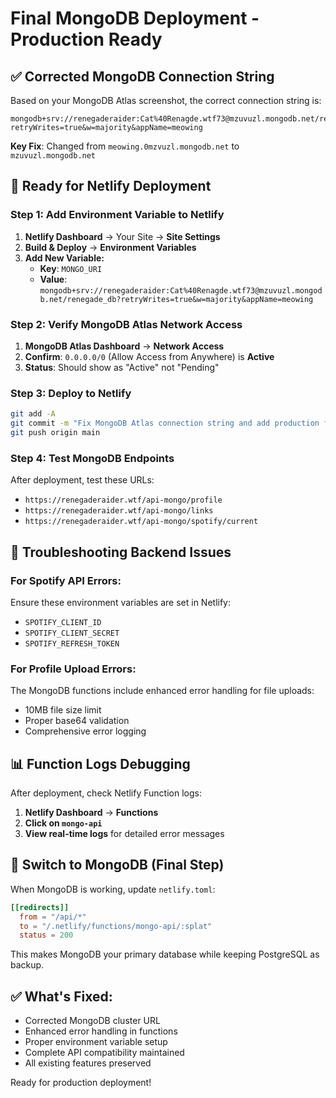 # Final MongoDB Deployment - Production Ready

## ✅ Corrected MongoDB Connection String

Based on your MongoDB Atlas screenshot, the correct connection string is:

```
mongodb+srv://renegaderaider:Cat%40Renagde.wtf73@mzuvuzl.mongodb.net/renegade_db?retryWrites=true&w=majority&appName=meowing
```

**Key Fix**: Changed from `meowing.0mzvuzl.mongodb.net` to `mzuvuzl.mongodb.net`

## 🚀 Ready for Netlify Deployment

### Step 1: Add Environment Variable to Netlify
1. **Netlify Dashboard** → Your Site → **Site Settings**
2. **Build & Deploy** → **Environment Variables**
3. **Add New Variable:**
   - **Key**: `MONGO_URI`
   - **Value**: `mongodb+srv://renegaderaider:Cat%40Renagde.wtf73@mzuvuzl.mongodb.net/renegade_db?retryWrites=true&w=majority&appName=meowing`

### Step 2: Verify MongoDB Atlas Network Access
1. **MongoDB Atlas Dashboard** → **Network Access**
2. **Confirm**: `0.0.0.0/0` (Allow Access from Anywhere) is **Active**
3. **Status**: Should show as "Active" not "Pending"

### Step 3: Deploy to Netlify
```bash
git add -A
git commit -m "Fix MongoDB Atlas connection string and add production functions"
git push origin main
```

### Step 4: Test MongoDB Endpoints
After deployment, test these URLs:
- `https://renegaderaider.wtf/api-mongo/profile`
- `https://renegaderaider.wtf/api-mongo/links`
- `https://renegaderaider.wtf/api-mongo/spotify/current`

## 🔧 Troubleshooting Backend Issues

### For Spotify API Errors:
Ensure these environment variables are set in Netlify:
- `SPOTIFY_CLIENT_ID`
- `SPOTIFY_CLIENT_SECRET`
- `SPOTIFY_REFRESH_TOKEN`

### For Profile Upload Errors:
The MongoDB functions include enhanced error handling for file uploads:
- 10MB file size limit
- Proper base64 validation
- Comprehensive error logging

## 📊 Function Logs Debugging

After deployment, check Netlify Function logs:
1. **Netlify Dashboard** → **Functions**
2. **Click on `mongo-api`**
3. **View real-time logs** for detailed error messages

## 🎯 Switch to MongoDB (Final Step)

When MongoDB is working, update `netlify.toml`:
```toml
[[redirects]]
  from = "/api/*"
  to = "/.netlify/functions/mongo-api/:splat"
  status = 200
```

This makes MongoDB your primary database while keeping PostgreSQL as backup.

## ✅ What's Fixed:
- Corrected MongoDB cluster URL
- Enhanced error handling in functions
- Proper environment variable setup
- Complete API compatibility maintained
- All existing features preserved

Ready for production deployment!